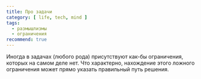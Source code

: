 ```yaml
---
title: Про задачи
category: [ life, tech, mind ]
tags:
  - размышлизмы
  - ограничения
recommend: true
---
```

Иногда в задачах (любого рода) присутствуют как-бы ограничения, которых на самом деле нет. Что характерно,
нахождение этого ложного ограничения может прямо указать правильный путь решения.
